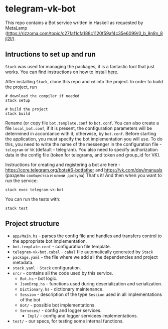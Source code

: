 # telegram-vk-bot
This repo contains a Bot service written in Haskell as requested by MetaLamp (https://rizzoma.com/topic/c27faf1cfa188c1120f59af4c35e6099/0_b_9n8n_8jl2l/).


## Intructions to set up and run

`Stack` was used for managing the packages, it is a fantastic tool that just works. You can find instructions on how to install [here](https://docs.haskellstack.org/en/stable/install_and_upgrade/).

After installing `Stack`, clone this repo and `cd` into the project. In order to build the project, run
```
# download the compiler if needed
stack setup 

# build the project
stack build 
```
Rename (or copy file `bot.template.conf` to `bot.conf`. You can also create a file `local_bot.conf`, if it is present, the configuration parameters will be determined in accordance with it, otherwise, by `bot.conf`.
Before starting the application, you must specify the bot implementation you will use. To do this, you need to write the name of the messenger in the configuration file - `telegram` or `VK` (default - telegram). 
You also need to specify authorization data in the config file (token for telegrams, and token and group_id for VK).

Instructions for creating and registering a bot are here -
https://core.telegram.org/bots#6-botfather and
https://vk.com/dev/manuals (разделы `сообщества` и `ключи доступа`)
That's it! And then when you want to run the service:
```
stack exec telegram-vk-bot
```


You can run the tests with:
```
stack test
```

## Project structure

- `app/Main.hs` - parses the config file and handles and transfers control to the appropriate bot implementation.
- `bot.template.conf` - configuration file template.
- `telegram-vk-bot.cabal` - `cabal` file automatically generated by `Stack`
- `package.yaml` - the file where we add all the dependencies and project metadata.
- `stack.yaml` - `Stack` configuration.
- `src/` - contains all the code used by this service.
    - `Bot.hs` -  bot logic.
	- `JsonDrop.hs` - functions used during deserialization and serialization.
	- `Dictionary.hs` - dictionary maintenance.
    - `Session`	- description of the type `Session` used in all implementations of the bot
	- `Bot/` - possible bot implementations.
    - `Serveces/` - сonfig and logger services.
      - `Impl/` - сonfig and logger servicees implementations.
- `test/` - our specs, for testing some internal functions. 





 
